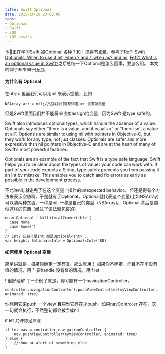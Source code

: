 ```yaml
---
title: Swift Optional
date: 2015-10-10 23:00:08
tags:
- Optional
- Swift
- iOS
- iOS basics
---
```

本🐶正在学习Swift.被Optional 各种？和！搞得有点晕。参考了[Ref1: Swift Optionals: When to use if let, when ? and !, when as? and as](http://www.touch-code-magazine.com/swift-optionals-use-let/), [Ref2: What is an optional value in Swift?](http://stackoverflow.com/questions/24003642/what-is-an-optional-value-in-swift)之后总结一下Optional是怎么回事，要怎么用。
本文的例子都来自于[Ref1](http://www.touch-code-magazine.com/swift-optionals-use-let/)。

#### 为什么有 Optional
在obj-c 里面我们可以用nil 来表示空值，比如
```objc
NSArray arr = nil;//这样我们就都知道arr 没有被赋值
```
但是Swift里面我们并不能将nil直接assign给变量，因为Swift 是type safe的。

Swift also introduces optional types, which handle the absence of a value. Optionals say either “there is a value, and it equals x” or “there isn’t a value at all”. Optionals are similar to using nil with pointers in Objective-C, but they work for any type, not just classes. Optionals are safer and more expressive than nil pointers in Objective-C and are at the heart of many of Swift’s most powerful features.

Optionals are an example of the fact that Swift is a type safe language. Swift helps you to be clear about the types of values your code can work with. If part of your code expects a String, type safety prevents you from passing it an Int by mistake. This enables you to catch and fix errors as early as possible in the development process.

不允许nil, 就避免了在这个变量上操作的unexpected behavior。
但还是得有个方法来表示空值啊，于是就有了Optional，Optional就代表这个变量(比如NSArray)可以装两种东西，一种是nil, 一种是自己的类型（NSArray)。
Optional 背后是类似这样的东西（经过了语法糖包装的）

```objc
enum Optional : NilLiteralConvertible {
  case None
  case Some(T)
}
// Int? 已经不是Int 而是Optional<Int> ...
var height: Optional<Int> = Optional<Int>(180)
```

#### 如何使用 Optional 变量
简单讲就是，如果你确定一定有值，那么就用！
如果你不确定，而且不在乎没有值的情况，用？
要handle 没有值的情况，用if let

! 很好理解
？一个例子就是，你可能有一个navigationController。
```objc
controller.navigationController?.pushViewController(myViewController, animated: true)
```

你想用它来push 一个view 且只当它存在才push。如果navController 存在，这一句就会执行，不然整句都会被当成nil

if let 允许你这样写
```objc
if let nav = controller.navigationController {
    nav.pushViewController(myViewController, animated: true)
} else {
    //show an alert ot something else
}
```
